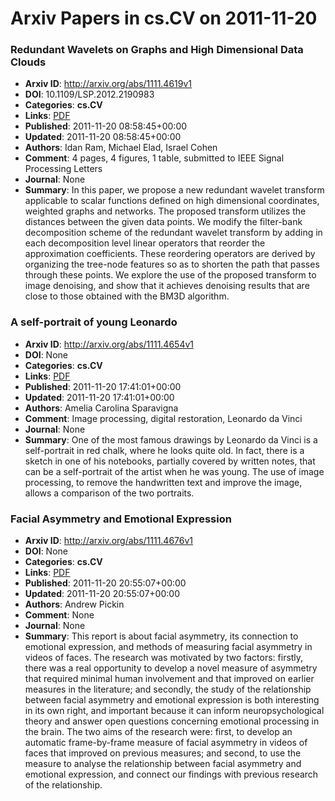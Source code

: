 # Arxiv Papers in cs.CV on 2011-11-20
### Redundant Wavelets on Graphs and High Dimensional Data Clouds
- **Arxiv ID**: http://arxiv.org/abs/1111.4619v1
- **DOI**: 10.1109/LSP.2012.2190983
- **Categories**: **cs.CV**
- **Links**: [PDF](http://arxiv.org/pdf/1111.4619v1)
- **Published**: 2011-11-20 08:58:45+00:00
- **Updated**: 2011-11-20 08:58:45+00:00
- **Authors**: Idan Ram, Michael Elad, Israel Cohen
- **Comment**: 4 pages, 4 figures, 1 table, submitted to IEEE Signal Processing
  Letters
- **Journal**: None
- **Summary**: In this paper, we propose a new redundant wavelet transform applicable to scalar functions defined on high dimensional coordinates, weighted graphs and networks. The proposed transform utilizes the distances between the given data points. We modify the filter-bank decomposition scheme of the redundant wavelet transform by adding in each decomposition level linear operators that reorder the approximation coefficients. These reordering operators are derived by organizing the tree-node features so as to shorten the path that passes through these points. We explore the use of the proposed transform to image denoising, and show that it achieves denoising results that are close to those obtained with the BM3D algorithm.



### A self-portrait of young Leonardo
- **Arxiv ID**: http://arxiv.org/abs/1111.4654v1
- **DOI**: None
- **Categories**: **cs.CV**
- **Links**: [PDF](http://arxiv.org/pdf/1111.4654v1)
- **Published**: 2011-11-20 17:41:01+00:00
- **Updated**: 2011-11-20 17:41:01+00:00
- **Authors**: Amelia Carolina Sparavigna
- **Comment**: Image processing, digital restoration, Leonardo da Vinci
- **Journal**: None
- **Summary**: One of the most famous drawings by Leonardo da Vinci is a self-portrait in red chalk, where he looks quite old. In fact, there is a sketch in one of his notebooks, partially covered by written notes, that can be a self-portrait of the artist when he was young. The use of image processing, to remove the handwritten text and improve the image, allows a comparison of the two portraits.



### Facial Asymmetry and Emotional Expression
- **Arxiv ID**: http://arxiv.org/abs/1111.4676v1
- **DOI**: None
- **Categories**: **cs.CV**
- **Links**: [PDF](http://arxiv.org/pdf/1111.4676v1)
- **Published**: 2011-11-20 20:55:07+00:00
- **Updated**: 2011-11-20 20:55:07+00:00
- **Authors**: Andrew Pickin
- **Comment**: None
- **Journal**: None
- **Summary**: This report is about facial asymmetry, its connection to emotional expression, and methods of measuring facial asymmetry in videos of faces. The research was motivated by two factors: firstly, there was a real opportunity to develop a novel measure of asymmetry that required minimal human involvement and that improved on earlier measures in the literature; and secondly, the study of the relationship between facial asymmetry and emotional expression is both interesting in its own right, and important because it can inform neuropsychological theory and answer open questions concerning emotional processing in the brain. The two aims of the research were: first, to develop an automatic frame-by-frame measure of facial asymmetry in videos of faces that improved on previous measures; and second, to use the measure to analyse the relationship between facial asymmetry and emotional expression, and connect our findings with previous research of the relationship.



